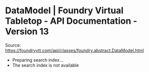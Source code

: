 # DataModel | Foundry Virtual Tabletop - API Documentation - Version 13

Source: https://foundryvtt.com/api/classes/foundry.abstract.DataModel.html

- Preparing search index...
- The search index is not available

